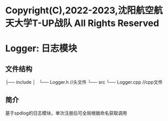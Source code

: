 # Copyright(C),2022-2023,沈阳航空航天大学T-UP战队 All Rights Reserved

# Logger: 日志模块

## 文件结构

├── include
│   └── Logger.h		//头文件
└── src
     └── Logger.cpp		//cpp文件

## 简介

基于spdlog的日志模块，单次注册后可全局根据命名获取调用
